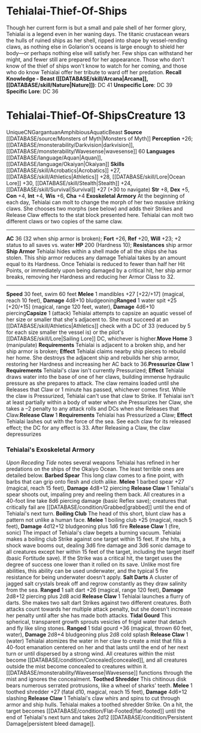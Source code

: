 ﻿---
ac: '36'
alignment: CN
all_resistance: null
burrow_speed: null
charisma: '+4'
climb_speed: null
constitution: '+4'
creature_ability:
- Capsize
- Exoskeletal Armory
- Move Home
- Pressurize Claw
- Release Claw
- Ship Armor
creature_family: null
description: "Though her current form is but a small and pale shell of her former\
  \ glory, Tehialai is a legend even in her waning days. The titanic crustacean wears\
  \ the hulls of ruined ships as her shell, ripped into shape by vessel-rending claws,\
  \ as nothing else in Golarion's oceans is large enough to shield her body\u2014\
  or perhaps nothing else will satisfy her. Few ships can withstand her might, and\
  \ fewer still are prepared for her appearance. Those who don't know of the thief\
  \ of ships won't know to watch for her coming, and those who do know Tehialai offer\
  \ her tribute to ward off her predation.<br/><br/><b><u>Recall Knowledge - Beast</u>\
  \ ( [[DATABASE/skill/Arcana|Arcana]] , [[DATABASE/skill/Nature|Nature]] )</b>: DC\
  \ 41<br/><b><u>Unspecific Lore</u></b>: DC 39<br/><b><u>Specific Lore</u></b>: DC\
  \ 36"
dexterity: '+5'
element: null
fly_speed: null
fortitude: '+26'
hardness: null
hp: 200 (Hardness 10)
id: '1741'
immunity: null
intelligence: '+4'
land_speed: '30'
language:
- '[[DATABASE/language/Aquan|Aquan]]'
- '[[DATABASE/language/Okaiyan|Okaiyan]]'
level: '13'
max_speed: '60'
name: Tehialai-Thief-Of-Ships
perception: '+26'
rarity: Unique
reflex: '+20'
resistance:
- ship armor
rus_type_level: null
school: null
sense:
- '[[DATABASE/monsterability/Darkvision|darkvision]]'
- '[[DATABASE/monsterability/Wavesense|wavesense]] 60'
size: Gargantuan
skill:
- '[[DATABASE/skill/Acrobatics|Acrobatics]] +27'
- '[[DATABASE/skill/Athletics|Athletics]] +28'
- '[[DATABASE/skill/Lore|Ocean Lore]] +30'
- '[[DATABASE/skill/Stealth|Stealth]] +24'
- '[[DATABASE/skill/Survival|Survival]] +27'
source: '[[DATABASE/source/Monsters of Myth|Monsters of Myth]]'
speed:
- 30 feet
- swim 60 feet
spell: null
strength: '+8'
strength_req: '8'
strongest_save:
- Fortitude
swim_speed: '60'
trait:
- '[[DATABASE/trait/Amphibious|Amphibious]]'
- '[[DATABASE/trait/Aquatic|Aquatic]]'
- '[[DATABASE/trait/Beast|Beast]]'
- '[[DATABASE/trait/Unique|Unique]]'
type: Creature
vision: Darkvision
weakest_save:
- Reflex
weakness: null
will: '+23'
wisdom: '+6'

---
# Tehialai-Thief-Of-Ships

Though her current form is but a small and pale shell of her former glory, Tehialai is a legend even in her waning days. The titanic crustacean wears the hulls of ruined ships as her shell, ripped into shape by vessel-rending claws, as nothing else in Golarion's oceans is large enough to shield her body—or perhaps nothing else will satisfy her. Few ships can withstand her might, and fewer still are prepared for her appearance. Those who don't know of the thief of ships won't know to watch for her coming, and those who do know Tehialai offer her tribute to ward off her predation.
**Recall Knowledge - Beast ([[DATABASE/skill/Arcana|Arcana]], [[DATABASE/skill/Nature|Nature]])**: DC 41
**Unspecific Lore**: DC 39
**Specific Lore**: DC 36

# Tehialai-Thief-Of-Ships<span class="item-type">Creature 13</span>

<span class="trait-unique item-trait">Unique</span><span class="trait-alignment item-trait">CN</span><span class="trait-size item-trait">Gargantuan</span><span class="item-trait">Amphibious</span><span class="item-trait">Aquatic</span><span class="item-trait">Beast</span>
**Source** [[DATABASE/source/Monsters of Myth|Monsters of Myth]]
**Perception** +26; [[DATABASE/monsterability/Darkvision|darkvision]], [[DATABASE/monsterability/Wavesense|wavesense]] 60
**Languages** [[DATABASE/language/Aquan|Aquan]], [[DATABASE/language/Okaiyan|Okaiyan]]
**Skills** [[DATABASE/skill/Acrobatics|Acrobatics]] +27, [[DATABASE/skill/Athletics|Athletics]] +28, [[DATABASE/skill/Lore|Ocean Lore]] +30, [[DATABASE/skill/Stealth|Stealth]] +24, [[DATABASE/skill/Survival|Survival]] +27 (+30 to navigate)
**Str** +8, **Dex** +5, **Con** +4, **Int** +4, **Wis** +6, **Cha** +4
**Exoskeletal Armory** At the beginning of each day, Tehialai can molt to change the morph of her two massive striking claws. She chooses two morphs (see below) and adds their Strikes and Release Claw effects to the stat block presented here. Tehialai can molt two different claws or two copies of the same claw.

---
**AC** 36 (32 when ship armor is broken); **Fort** +26, **Ref** +20, **Will** +23; +2 status to all saves vs. water
**HP** 200 (Hardness 10); **Resistances** ship armor
<span class="in-box-ability">**Ship Armor** Tehialai hides within a shell made of all the ships she has stolen. This ship armor reduces any damage Tehialai takes by an amount equal to its Hardness. Once Tehialai is reduced to fewer than half her Hit Points, or immediately upon being damaged by a critical hit, her ship armor breaks, removing her Hardness and reducing her Armor Class to 32.</span>

---
**Speed** 30 feet, swim 60 feet
<span class="in-box-ability">**Melee** <span class="action-icon">1</span> mandibles +27 [+22/+17] (magical, reach 10 feet), **Damage** 4d8+10 bludgeoning</span><span class="in-box-ability">**Ranged** <span class="action-icon">1</span> water spit +25 [+20/+15] (magical, range 120 feet, water), **Damage** 4d6+10 piercing</span><span class="in-box-ability">**Capsize** <span class="action-icon">1</span> (attack) Tehialai attempts to capsize an aquatic vessel of her size or smaller that she's adjacent to. She must succeed at an [[DATABASE/skill/Athletics|Athletics]] check with a DC of 33 (reduced by 5 for each size smaller the vessel is) or the pilot's [[DATABASE/skill/Lore|Sailing Lore]] DC, whichever is higher.</span><span class="in-box-ability">**Move Home** <span class="action-icon">3</span> (manipulate) **Requirements** Tehialai is adjacent to a broken ship, and her ship armor is broken; **Effect** Tehialai claims nearby ship pieces to rebuild her home. She destroys the adjacent ship and rebuilds her ship armor, restoring her Hardness and increasing her AC back to 36.</span><span class="in-box-ability">**Pressurize Claw** <span class="action-icon">1</span> **Requirements** Tehialai's claw isn't currently Pressurized; **Effect** Tehialai draws water into the base of one of her claws, building immense hydraulic pressure as she prepares to attack. The claw remains loaded until she Releases that Claw or 1 minute has passed, whichever comes first. While the claw is Pressurized, Tehialai can't use that claw to Strike. If Tehialai isn't at least partially within a body of water when she Pressurizes her Claw, she takes a –2 penalty to any attack rolls and DCs when she Releases that Claw.</span><span class="in-box-ability">**Release Claw** <span class="action-icon">1</span> **Requirements** Tehialai has Pressurized a Claw; **Effect** Tehialai lashes out with the force of the sea. See each claw for its released effect; the DC for any effect is 33. After Releasing a Claw, the claw depressurizes</span>

### Tehialai's Exoskeletal Armory

_Upon Receding Tide_ notes several weapons Tehialai has refined in her predations on the ships of the Okaiyo Ocean. The least terrible ones are detailed below.
 **Barbed Spear** This long claw comes to a fine point, with barbs that can grip onto flesh and cloth alike.
 **Melee** <span class="action-icon">1</span> barbed spear +27 (magical, reach 15 feet), **Damage** 4d8+12 piercing
 **Release Claw** <span class="action-icon">1</span> Tehialai's spear shoots out, impaling prey and reeling them back. All creatures in a 40-foot line take 8d6 piercing damage (basic Reflex save); creatures that critically fail are [[DATABASE/condition/Grabbed|grabbed]] until the end of Tehialai's next turn.
 **Boiling Club** The head of this short, blunt claw has a pattern not unlike a human face.
 **Melee** <span class="action-icon">1</span> boiling club +25 (magical, reach 5 feet), **Damage** 4d12+12 bludgeoning plus 1d6 fire
 **Release Claw** <span class="action-icon">1</span> (fire, sonic) The impact of Tehialai's claw begets a burning vacuum. Tehialai makes a boiling club Strike against one target within 15 feet. If she hits, a shock wave booms out, dealing 3d6 fire damage and 3d6 sonic damage to all creatures except her within 15 feet of the target, including the target itself (basic Fortitude save). If the Strike was a critical hit, the target uses the degree of success one lower than it rolled on its save. Unlike most fire abilities, this ability can be used underwater, and the typical 5 fire resistance for being underwater doesn't apply.
 **Salt Darts** A cluster of jagged salt crystals break off and regrow constantly as they draw salinity from the sea.
 **Ranged** <span class="action-icon">1</span> salt dart +26 (magical, range 120 feet), **Damage** 2d8+12 piercing plus 2d8 acid
 **Release Claw** <span class="action-icon">1</span> Tehialai launches a flurry of darts. She makes two salt dart Strikes against two different creatures. Both attacks count towards her multiple attack penalty, but she doesn't increase her penalty until after she has made both attacks.
 **Tidal Gourd** This spherical, transparent growth sprouts vesicles of frigid water that detach and fly like sling stones.
 **Ranged** <span class="action-icon">1</span> tidal gourd +36 (magical, thrown 60 feet, water), **Damage** 2d8+4 bludgeoning plus 2d8 cold splash
 **Release Claw** <span class="action-icon">1</span> (water) Tehialai atomizes the water in her claw to create a mist that fills a 40-foot emanation centered on her and that lasts until the end of her next turn or until dispersed by a strong wind. All creatures within the mist become [[DATABASE/condition/Concealed|concealed]], and all creatures outside the mist become concealed to creatures within it. [[DATABASE/monsterability/Wavesense|Wavesense]] functions through the mist and ignores the concealment.
 **Toothed Shredder** This chitinous disk bears numerous serrated protrusions, like a wheel of sharks' teeth.
 **Melee** <span class="action-icon">1</span> toothed shredder +27 (fatal d10, magical, reach 15 feet), **Damage** 4d6+12 slashing
 **Release Claw** <span class="action-icon">1</span> Tehialai's claw whirs and spins to cut through armor and ship hulls. Tehialai makes a toothed shredder Strike. On a hit, the target becomes [[DATABASE/condition/Flat-Footed|flat-footed]] until the end of Tehialai's next turn and takes 2d12 [[DATABASE/condition/Persistent Damage|persistent bleed damage]].